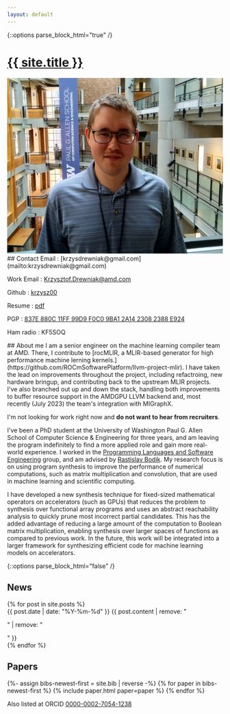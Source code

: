 ```yaml
---
layout: default
---
```

{::options parse_block_html="true" /}
<h1 id="name-header"><a href="{{ site.url }}">{{ site.title }}</a></h1>

<section id="contact">
<img src="/assets/headshot.jpg" id="main-photo" alt="A photo of me" />
## Contact
Email
:    [krzysdrewniak@gmail.com](mailto:krzysdrewniak@gmail.com)

Work Email
:    [Krzysztof.Drewniak@amd.com](mailto:Krzysztof.Drewniak@amd.com)

Github
:    [krzysz00](https://github.com/krzysz00/)

Resume
:   [pdf](/resume.pdf)
<!---
CV
:    [pdf](/cv.pdf)
-->
PGP
:    [837E 880C 11FF 99D9 F0C0  9BA1 2A14 2308 2388 E924](/pubkey.asc)

Ham radio
:    KF5SOQ
</section>

<section id="about">
## About me
I am a senior engineer on the machine learning compiler team at AMD.
There, I contribute to [rocMLIR, a MLIR-based generator for high performance machine lerning kernels.](https://github.com/ROCmSoftwarePlatform/llvm-project-mlir).
I have taken the lead on improvements throughout the project, including refactroing, new hardware bringup, and contributing back to the upstream MLIR projects.
I've also branched out up and down the stack, handling both improvements to buffer resource support in the AMDGPU LLVM backend and, most recently (July 2023) the team's integration with MIGraphX.

I'm not looking for work right now and **do not want to hear from recruiters**.

I've been a PhD student  at the University of Washington Paul G. Allen School of Computer Science & Engineering for three years, and am leaving the program indefinitely to find a more applied role and gain more real-world experience.
I worked in the [Programming Languages and Software Engineering][plse] group, and am advised by [Rastislav Bodik][ras]. My research focus is on using program synthesis to improve the performance of numerical computations, such as matrix multiplication and convolution, that are used in machine learning and scientific computing.

I have developed a new synthesis technique for fixed-sized mathematical operators on accelerators (such as GPUs) that reduces the problem to synthesis over functional array programs and uses an abstract reachability analysis to quickly prune most incorrect partial candidates.
This has the added advantage of reducing a large amount of the computation to Boolean matrix multiplication, enabling synthesis over larger spaces of functions as compared to previous work.
In the future, this work will be integrated into a larger framework for synthesizing efficient code for machine learning models on accelerators.

[plse]:  http://uwplse.org
[ras]: https://homes.cs.washington.edu/~bodik/
</section>

{::options parse_block_html="false" /}
<section id="news">
<h2>News</h2>
{% for post in site.posts %}
<div class="news-item">
<span class="date"> {{ post.date | date: "%Y-%m-%d" }} </span>
<span class="content"> {{ post.content | remove: "<p>" | remove: "</p>" }}</span>
</div>
{% endfor %}
</section>

<section id="papers">
<h2>Papers</h2>
{%- assign bibs-newest-first = site.bib | reverse -%}
{% for paper in bibs-newest-first %}
  {% include paper.html paper=paper %}
{% endfor %}

Also listed at ORCID [0000-0002-7054-1238](https://orcid.org/0000-0002-7054-1238)
</section>
